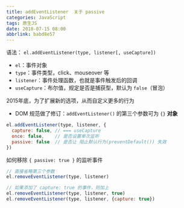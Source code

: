 ```yaml
---
title: addEventListener  关于 passive
categories: JavaScript
tags: 原生JS
date: 2018-07-15 08:00
abbrlink: babd8e57
---
```


语法： `el.addEventListener(type, listener[, useCapture])`

- `el`：事件对象
- `type`：事件类型，click、mouseover 等
- `listener`：事件处理函数，也就是事件触发后的回调
- `useCapture`：布尔值，规定是否是捕获型，默认为 `false`（冒泡）

2015年底，为了扩展新的选项，从而自定义更多的行为

- DOM 规范做了修订：`addEventListener()` 的第三个参数可为 `{}` **对象**

```javascript
el.addEventListener(type, listener, {
  capture: false, // === useCapture
  once: false,    // 是否设置单次监听
  passive: false  // 是否让 阻止默认行为(preventDefault()) 失效
})
```
如何移除 `{ passive: true }` 的监听事件
```javascript
// 直接省略第三个参数
el.removeEventListener(type, listener)

// 如果添加了 capture: true 的事件，则加上
el.removeEventListener(type, listener, true)
el.removeEventListener(type, listener, {capture: true})
```
